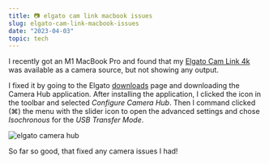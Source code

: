 ```yaml
---
title: 📷 elgato cam link macbook issues
slug: elgato-cam-link-macbook-issues
date: "2023-04-03"
topic: tech
---
```


I recently got an M1 MacBook Pro and found that my [Elgato Cam Link 4k][camlink] was available as a camera source, but not showing any output.

I fixed it by going to the Elgato [downloads][downloads] page and downloading the Camera Hub application. After installing the application, I clicked the icon in the toolbar and selected _Configure Camera Hub_. Then I command clicked (⌘) the menu with the slider icon to open the advanced settings and chose _Isochronous_ for the _USB Transfer Mode_.

![elgato camera hub][elgato-camera-hub]

So far so good, that fixed any camera issues I had!

[forum]: https://talk.macpowerusers.com/t/elgato-cam-link-freezing-m1-mac/28132/2
[elgato-camera-hub]: https://res.cloudinary.com/bradgarropy/image/upload/f_auto,q_auto/bradgarropy.com/posts/elgato-camera-hub.jpg
[camlink]: https://www.amazon.com/Elgato-Cam-Link-Broadcast-Camcorder/dp/B07K3FN5MR/ref=sr_1_2?tag=bradgarropy00-20
[downloads]: https://www.elgato.com/en/downloads
